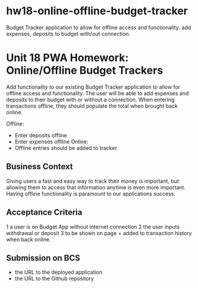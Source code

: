 # hw18-online-offline-budget-tracker
Budget Tracker application to allow for offline access and functionality: add expenses, deposits to budget with/out connection.

# Unit 18 PWA Homework: Online/Offline Budget Trackers

Add functionality to our existing Budget Tracker application to allow for offline access and functionality.
The user will be able to add expenses and deposits to their budget with or without a connection. When entering transactions offline, they should populate the total when brought back online.

Offline:
  * Enter deposits offline
  * Enter expenses offline
Online:
  * Offline entries should be added to tracker.

## Business Context
Giving users a fast and easy way to track their money is important, but allowing them to access that information anytime is even more important. Having offline functionality is paramount to our applications success.

## Acceptance Criteria
1 a user is on Budget App without internet connection
2 the user inputs withdrawal or deposit
3 to be shown on page + added to transaction history when back online.

## Submission on BCS
  * the URL to the deployed application
  * the URL to the Github repository